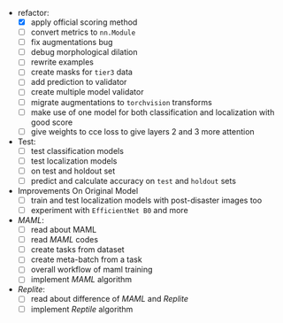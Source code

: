 - refactor:
  - [x] apply official scoring method
  - [ ] convert metrics to `nn.Module`
  - [ ] fix augmentations bug
  - [ ] debug morphological dilation
  - [ ] rewrite examples
  - [ ] create masks for `tier3` data
  - [ ] add prediction to validator
  - [ ] create multiple model validator
  - [ ] migrate augmentations to `torchvision` transforms
  - [ ] make use of one model for both classification and localization with good score
  - [ ] give weights to cce loss to give layers 2 and 3 more attention

- Test:
  - [ ] test classification models
  - [ ] test localization models
  - [ ] on test and holdout set
  - [ ] predict and calculate accuracy on `test` and `holdout` sets
  
- Improvements On Original Model
  - [ ] train and test localization models with post-disaster images too
  - [ ] experiment with `EfficientNet B0` and more 

- *MAML*:
  - [ ] read about MAML
  - [ ] read *MAML* codes
  - [ ] create tasks from dataset
  - [ ] create meta-batch from a task
  - [ ] overall workflow of maml training
  - [ ] implement *MAML* algorithm

- *Replite*:
  - [ ] read about difference of *MAML* and *Replite*
  - [ ] implement *Reptile* algorithm